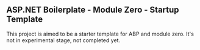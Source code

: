 ASP.NET Boilerplate - Module Zero - Startup Template
----------------------------------------------------

This project is aimed to be a starter template for ABP and module zero. It's not in experimental stage, not completed yet.

